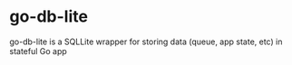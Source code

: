 # go-db-lite
go-db-lite is a SQLLite wrapper for storing data (queue, app state, etc) in stateful Go app
